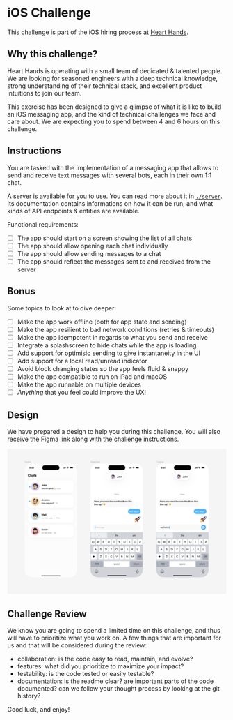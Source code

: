 # iOS Challenge

This challenge is part of the iOS hiring process at [Heart
Hands](https://hearthands.tech/).

## Why this challenge?

Heart Hands is operating with a small team of dedicated & talented people. We
are looking for seasoned engineers with a deep technical knowledge, strong
understanding of their technical stack, and excellent product intuitions to join
our team.

This exercise has been designed to give a glimpse of what it is like to build an
iOS messaging app, and the kind of technical challenges we face and care about.
We are expecting you to spend between 4 and 6 hours on this challenge.

## Instructions

You are tasked with the implementation of a messaging app that allows to send
and receive text messages with several bots, each in their own 1:1 chat.

A server is available for you to use. You can read more about it in
[`./server`](./server). Its documentation contains informations on how it can be
run, and what kinds of API endpoints & entities are available.

Functional requirements:

- [ ] The app should start on a screen showing the list of all chats
- [ ] The app should allow opening each chat individually
- [ ] The app should allow sending messages to a chat
- [ ] The app should reflect the messages sent to and received from the server

## Bonus

Some topics to look at to dive deeper:

- [ ] Make the app work offline (both for app state and sending)
- [ ] Make the app resilient to bad network conditions (retries & timeouts)
- [ ] Make the app idempotent in regards to what you send and receive
- [ ] Integrate a splashscreen to hide chats while the app is loading
- [ ] Add support for optimisic sending to give instantaneity in the UI
- [ ] Add support for a local read/unread indicator
- [ ] Avoid block changing states so the app feels fluid & snappy
- [ ] Make the app compatible to run on iPad and macOS
- [ ] Make the app runnable on multiple devices
- [ ] _Anything_ that you feel could improve the UX!

## Design

We have prepared a design to help you during this challenge. You will also
receive the Figma link along with the challenge instructions.

![design](./design.png)

## Challenge Review

We know you are going to spend a limited time on this challenge, and thus will
have to prioritize what you work on. A few things that are important for us and
that will be considered during the review:
- collaboration: is the code easy to read, maintain, and evolve?
- features: what did you prioritize to maximize your impact?
- testability: is the code tested or easily testable?
- documentation: is the readme clear? are important parts of the code documented? can we follow your thought process by looking at the git history?

Good luck, and enjoy!
